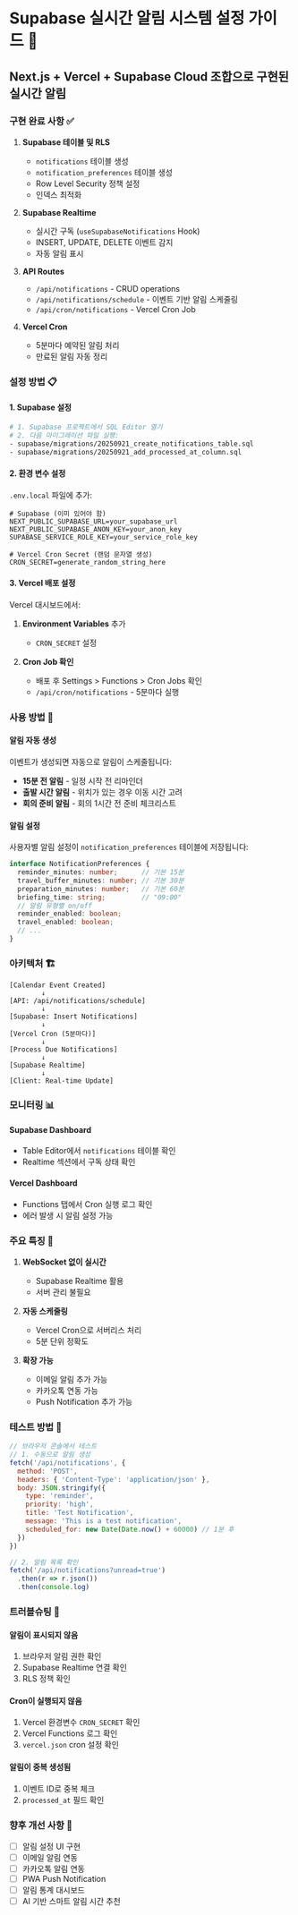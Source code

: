 # Supabase 실시간 알림 시스템 설정 가이드 🔔

## Next.js + Vercel + Supabase Cloud 조합으로 구현된 실시간 알림

### 구현 완료 사항 ✅

1. **Supabase 테이블 및 RLS**
   - `notifications` 테이블 생성
   - `notification_preferences` 테이블 생성
   - Row Level Security 정책 설정
   - 인덱스 최적화

2. **Supabase Realtime**
   - 실시간 구독 (`useSupabaseNotifications` Hook)
   - INSERT, UPDATE, DELETE 이벤트 감지
   - 자동 알림 표시

3. **API Routes**
   - `/api/notifications` - CRUD operations
   - `/api/notifications/schedule` - 이벤트 기반 알림 스케줄링
   - `/api/cron/notifications` - Vercel Cron Job

4. **Vercel Cron**
   - 5분마다 예약된 알림 처리
   - 만료된 알림 자동 정리

### 설정 방법 📋

#### 1. Supabase 설정

```bash
# 1. Supabase 프로젝트에서 SQL Editor 열기
# 2. 다음 마이그레이션 파일 실행:
- supabase/migrations/20250921_create_notifications_table.sql
- supabase/migrations/20250921_add_processed_at_column.sql
```

#### 2. 환경 변수 설정

`.env.local` 파일에 추가:

```env
# Supabase (이미 있어야 함)
NEXT_PUBLIC_SUPABASE_URL=your_supabase_url
NEXT_PUBLIC_SUPABASE_ANON_KEY=your_anon_key
SUPABASE_SERVICE_ROLE_KEY=your_service_role_key

# Vercel Cron Secret (랜덤 문자열 생성)
CRON_SECRET=generate_random_string_here
```

#### 3. Vercel 배포 설정

Vercel 대시보드에서:

1. **Environment Variables** 추가
   - `CRON_SECRET` 설정

2. **Cron Job 확인**
   - 배포 후 Settings > Functions > Cron Jobs 확인
   - `/api/cron/notifications` - 5분마다 실행

### 사용 방법 🚀

#### 알림 자동 생성

이벤트가 생성되면 자동으로 알림이 스케줄됩니다:

- **15분 전 알림** - 일정 시작 전 리마인더
- **출발 시간 알림** - 위치가 있는 경우 이동 시간 고려
- **회의 준비 알림** - 회의 1시간 전 준비 체크리스트

#### 알림 설정

사용자별 알림 설정이 `notification_preferences` 테이블에 저장됩니다:

```typescript
interface NotificationPreferences {
  reminder_minutes: number;      // 기본 15분
  travel_buffer_minutes: number; // 기본 30분
  preparation_minutes: number;   // 기본 60분
  briefing_time: string;         // "09:00"
  // 알림 유형별 on/off
  reminder_enabled: boolean;
  travel_enabled: boolean;
  // ...
}
```

### 아키텍처 🏗️

```
[Calendar Event Created]
        ↓
[API: /api/notifications/schedule]
        ↓
[Supabase: Insert Notifications]
        ↓
[Vercel Cron (5분마다)]
        ↓
[Process Due Notifications]
        ↓
[Supabase Realtime]
        ↓
[Client: Real-time Update]
```

### 모니터링 📊

#### Supabase Dashboard
- Table Editor에서 `notifications` 테이블 확인
- Realtime 섹션에서 구독 상태 확인

#### Vercel Dashboard
- Functions 탭에서 Cron 실행 로그 확인
- 에러 발생 시 알림 설정 가능

### 주요 특징 🌟

1. **WebSocket 없이 실시간**
   - Supabase Realtime 활용
   - 서버 관리 불필요

2. **자동 스케줄링**
   - Vercel Cron으로 서버리스 처리
   - 5분 단위 정확도

3. **확장 가능**
   - 이메일 알림 추가 가능
   - 카카오톡 연동 가능
   - Push Notification 추가 가능

### 테스트 방법 🧪

```javascript
// 브라우저 콘솔에서 테스트
// 1. 수동으로 알림 생성
fetch('/api/notifications', {
  method: 'POST',
  headers: { 'Content-Type': 'application/json' },
  body: JSON.stringify({
    type: 'reminder',
    priority: 'high',
    title: 'Test Notification',
    message: 'This is a test notification',
    scheduled_for: new Date(Date.now() + 60000) // 1분 후
  })
})

// 2. 알림 목록 확인
fetch('/api/notifications?unread=true')
  .then(r => r.json())
  .then(console.log)
```

### 트러블슈팅 🔧

#### 알림이 표시되지 않음
1. 브라우저 알림 권한 확인
2. Supabase Realtime 연결 확인
3. RLS 정책 확인

#### Cron이 실행되지 않음
1. Vercel 환경변수 `CRON_SECRET` 확인
2. Vercel Functions 로그 확인
3. `vercel.json` cron 설정 확인

#### 알림이 중복 생성됨
1. 이벤트 ID로 중복 체크
2. `processed_at` 필드 확인

### 향후 개선 사항 🚀

- [ ] 알림 설정 UI 구현
- [ ] 이메일 알림 연동
- [ ] 카카오톡 알림 연동
- [ ] PWA Push Notification
- [ ] 알림 통계 대시보드
- [ ] AI 기반 스마트 알림 시간 추천